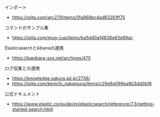 インポート

- https://qiita.com/arc279/items/5fa868bc4ad63261ff75

コマンドのサンプル集
- https://qiita.com/mug-cup/items/ba5dd0a14838e83e69ac


Elasticsearchとkibanaの連携

- https://kapibara-sos.net/archives/475


ログ収集との連携

- https://knowledge.sakura.ad.jp/2736/
- https://qiita.com/kenichi_nakamura/items/c29e9a099ea9b3dd0bf8


公式ドキュメント
- https://www.elastic.co/guide/en/elasticsearch/reference/7.3/getting-started-search.html
